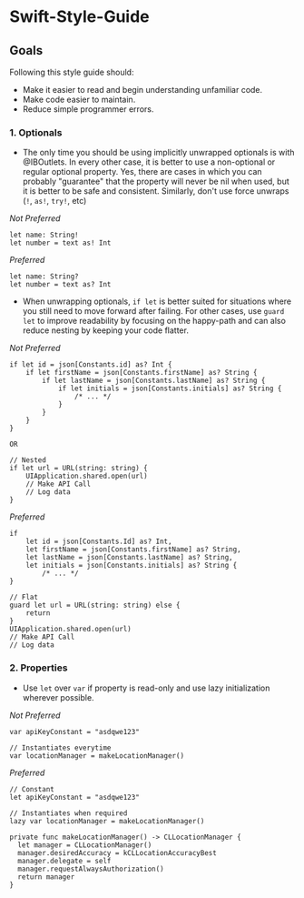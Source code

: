 # Swift-Style-Guide

## Goals ##

Following this style guide should:

* Make it easier to read and begin understanding unfamiliar code.
* Make code easier to maintain.
* Reduce simple programmer errors.

### 1. Optionals ###

* The only time you should be using implicitly unwrapped optionals is with @IBOutlets. In every other case, it is better to use a non-optional or regular optional property. Yes, there are cases in which you can probably "guarantee" that the property will never be nil when used, but it is better to be safe and consistent. Similarly, don't use force unwraps (`!`, `as!`, `try!`, etc)

_Not Preferred_

```
let name: String!
let number = text as! Int
```

_Preferred_

```
let name: String?
let number = text as? Int
```

* When unwrapping optionals, `if let` is better suited for situations where you still need to move forward after failing. For other cases, use `guard let` to improve readability by focusing on the happy-path and can also reduce nesting by keeping your code flatter.

_Not Preferred_

```
if let id = json[Constants.id] as? Int {
    if let firstName = json[Constants.firstName] as? String {
        if let lastName = json[Constants.lastName] as? String {
            if let initials = json[Constants.initials] as? String {
                /* ... */
            }
        }
    }
}

OR

// Nested
if let url = URL(string: string) {
    UIApplication.shared.open(url)
    // Make API Call
    // Log data
}
```

_Preferred_

```
if
    let id = json[Constants.Id] as? Int,
    let firstName = json[Constants.firstName] as? String,
    let lastName = json[Constants.lastName] as? String,
    let initials = json[Constants.initials] as? String {
        /* ... */
}

// Flat
guard let url = URL(string: string) else {
    return
}
UIApplication.shared.open(url)
// Make API Call
// Log data
```

### 2. Properties ###

* Use `let` over `var` if property is read-only and use lazy initialization wherever possible.


_Not Preferred_

```
var apiKeyConstant = "asdqwe123"

// Instantiates everytime
var locationManager = makeLocationManager()

```

_Preferred_

```
// Constant
let apiKeyConstant = "asdqwe123"

// Instantiates when required
lazy var locationManager = makeLocationManager()

private func makeLocationManager() -> CLLocationManager {
  let manager = CLLocationManager()
  manager.desiredAccuracy = kCLLocationAccuracyBest
  manager.delegate = self
  manager.requestAlwaysAuthorization()
  return manager
}
```



